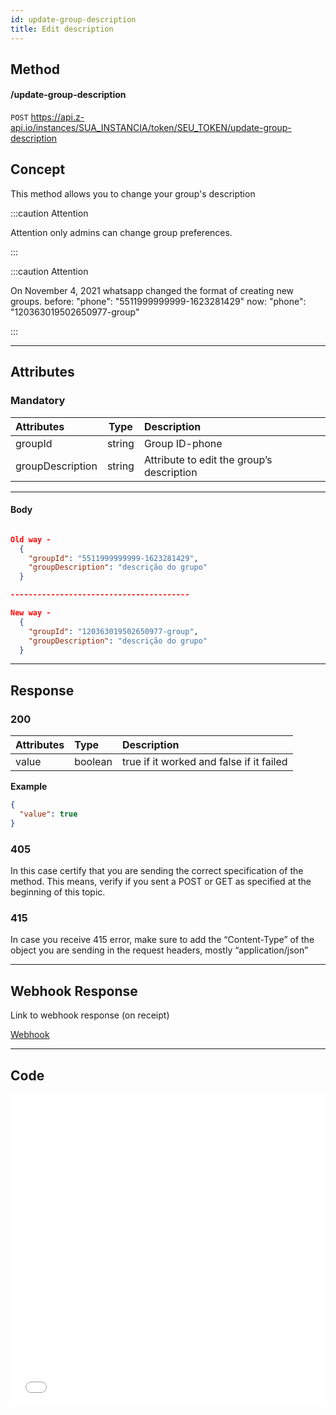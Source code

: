 ```yaml
---
id: update-group-description
title: Edit description 
---
```


## Method

#### /update-group-description

`POST` https://api.z-api.io/instances/SUA_INSTANCIA/token/SEU_TOKEN/update-group-description

## Concept

This method allows you to change your group's description

:::caution Attention

Attention only admins can change group preferences.

:::

:::caution Attention

On November 4, 2021 whatsapp changed the format of creating new groups. before: "phone": "5511999999999-1623281429" now: "phone": "120363019502650977-group"

:::

---

## Attributes

### Mandatory

| Attributes       |  Type  | Description                                  |
| :--------------- | :----: | :----------------------------------------- |
| groupId          | string | Group ID-phone                           |
| groupDescription | string | Attribute to edit the group’s description |

---

#### Body

```json

Old way -
  {
    "groupId": "5511999999999-1623281429",
    "groupDescription": "descrição do grupo"
  }

----------------------------------------

New way -
  {
    "groupId": "120363019502650977-group",
    "groupDescription": "descrição do grupo"
  }

```

---

## Response

### 200

| Attributes| Type    | Description                                           |
| :-------- | :------ | :-------------------------------------------------- |
| value     | boolean | true if it worked and false if it failed |

**Example**

```json
{
  "value": true
}
```

### 405

In this case certify that you are sending the correct specification of the method. This means, verify if you sent a POST or GET as specified at the beginning of this topic.

### 415

In case you receive 415 error, make sure to add the “Content-Type” of the object you are sending in the request headers, mostly “application/json”

---

## Webhook Response

Link to webhook response (on receipt)

[Webhook](../webhooks/on-message-received#response)

---

## Code

<iframe src="//api.apiembed.com/?source=https://raw.githubusercontent.com/Z-API/z-api-docs/main/json-examples/update-group-description.json&targets=all" frameborder="0" scrolling="no" width="100%" height="500px" seamless></iframe>
